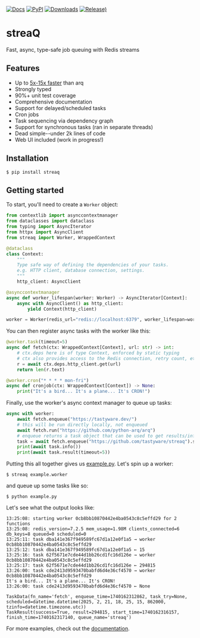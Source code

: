 [![Docs](https://readthedocs.org/projects/streaq/badge/?version=latest)](https://streaq.readthedocs.io/en/latest/?badge=latest)
[![PyPI](https://img.shields.io/pypi/v/streaq)](https://pypi.org/project/streaq)
[![Downloads](https://static.pepy.tech/badge/streaq)](https://pepy.tech/project/streaq)
[![Release)](https://img.shields.io/github/v/release/tastyware/streaq?label=release%20notes)](https://github.com/tastyware/streaq/releases)

streaQ
======

Fast, async, type-safe job queuing with Redis streams

## Features

- Up to [5x-15x faster](/benchmarks) than arq
- Strongly typed
- 90%+ unit test coverage
- Comprehensive documentation
- Support for delayed/scheduled tasks
- Cron jobs
- Task sequencing via dependency graph
- Support for synchronous tasks (ran in separate threads)
- Dead simple--under 2k lines of code
- Web UI included (work in progress!)

## Installation

```console
$ pip install streaq
```

## Getting started

To start, you'll need to create a `Worker` object:

```python
from contextlib import asynccontextmanager
from dataclasses import dataclass
from typing import AsyncIterator
from httpx import AsyncClient
from streaq import Worker, WrappedContext

@dataclass
class Context:
    """
    Type safe way of defining the dependencies of your tasks.
    e.g. HTTP client, database connection, settings.
    """
    http_client: AsyncClient

@asynccontextmanager
async def worker_lifespan(worker: Worker) -> AsyncIterator[Context]:
    async with AsyncClient() as http_client:
        yield Context(http_client)

worker = Worker(redis_url="redis://localhost:6379", worker_lifespan=worker_lifespan)
```

You can then register async tasks with the worker like this:

```python
@worker.task(timeout=5)
async def fetch(ctx: WrappedContext[Context], url: str) -> int:
    # ctx.deps here is of type Context, enforced by static typing
    # ctx also provides access to the Redis connection, retry count, etc.
    r = await ctx.deps.http_client.get(url)
    return len(r.text)

@worker.cron("* * * * mon-fri")
async def cronjob(ctx: WrappedContext[Context]) -> None:
    print("It's a bird... It's a plane... It's CRON!")
```

Finally, use the worker's async context manager to queue up tasks:

```python
async with worker:
    await fetch.enqueue("https://tastyware.dev/")
    # this will be run directly locally, not enqueued
    await fetch.run("https://github.com/python-arq/arq")
    # enqueue returns a task object that can be used to get results/info
    task = await fetch.enqueue("https://github.com/tastyware/streaq").start(delay=3)
    print(await task.info())
    print(await task.result(timeout=5))
```

Putting this all together gives us [example.py](/example.py). Let's spin up a worker:
```
$ streaq example.worker
```
and queue up some tasks like so:
```
$ python example.py
```

Let's see what the output looks like:

```
13:25:08: starting worker 0cb8bb10870442e4ba0543c8c5effd29 for 2 functions
13:25:08: redis_version=7.2.5 mem_usage=1.98M clients_connected=6 db_keys=8 queued=0 scheduled=0
13:25:11: task dba141e367f949589fc67d1a12e0f1a5 → worker 0cb8bb10870442e4ba0543c8c5effd29
13:25:12: task dba141e367f949589fc67d1a12e0f1a5 ← 15
13:25:16: task 62f5671e7cde44d1bb26cd1fc16d126e → worker 0cb8bb10870442e4ba0543c8c5effd29
13:25:17: task 62f5671e7cde44d1bb26cd1fc16d126e ← 294815
13:26:00: task cde2413d9593470babfd6d4e36cf4570 → worker 0cb8bb10870442e4ba0543c8c5effd29
It's a bird... It's a plane... It's CRON!
13:26:00: task cde2413d9593470babfd6d4e36cf4570 ← None
```
```
TaskData(fn_name='fetch', enqueue_time=1740162312862, task_try=None, scheduled=datetime.datetime(2025, 2, 21, 18, 25, 15, 862000, tzinfo=datetime.timezone.utc))
TaskResult(success=True, result=294815, start_time=1740162316157, finish_time=1740162317140, queue_name='streaq')
```

For more examples, check out the [documentation](https://streaq.readthedocs.io/en/latest/).
